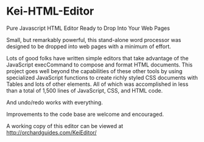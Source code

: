 # Kei-HTML-Editor
Pure Javascript HTML Editor Ready to Drop Into Your Web Pages

Small, but remarkably powerful, this stand-alone word processor was designed to be dropped into web pages with a minimum of effort.

Lots of good folks have written simple editors that take advantage of the JavaScript execCommand to compose and format HTML documents. This project goes well beyond the capabilities of these other tools by using specialized JavaScript functions to create richly styled CSS documents with Tables and lots of other elements. All of which was accomplished in less than a total of 1,500 lines of JavaScript, CSS, and HTML code.

And undo/redo works with everything.

Improvements to the code base are welcome and encouraged.

A working copy of this editor can be viewed at http://orchardguides.com/KeiEditor/
